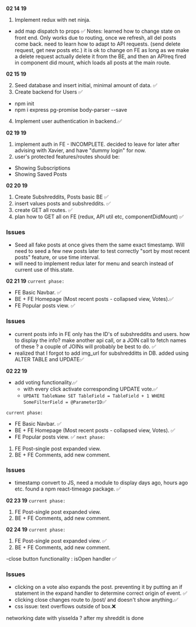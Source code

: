 **02 14 19**

1. Implement redux with net ninja.
  - add map dispatch to props ✅
  Notes:
  learned how to change state on front end. Only works due to routing, once we refresh, all del posts come back.
  need to learn how to adapt to API requests.
  (send delete request, get new posts etc.)
  it is ok to change on FE as long as we make a delete request actually delete it from the BE,
  and then an APIreq fired in component did mount, which loads all posts at the main route.

**02 15 19**

2. Seed database and insert initial, minimal amount of data. ✅
3. Create backend for Users ✅
  - npm init
  - npm i express pg-promise body-parser --save
4. Implement user authentication in backend.✅


**02 19 19**
1. implement auth in FE - INCOMPLETE. decided to leave for later after advising with Xavier,  and have "dummy login" for now.
2. user's protected features/routes should be:
  - Showing Subscriptions
  - Showing Saved Posts

**02 20 19**

1. Create Subshreddits, Posts basic BE ✅
2. insert values posts and subshreddits. ✅
3. create GET all routes. ✅
4. plan how to GET all on FE (redux, API util etc, componentDidMount) ✅


### Issues ###
- Seed all fake posts at once gives them the same exact timestamp. Will need to seed a few new posts later to test correctly "sort by most recent posts" feature, or use time interval.
- will need to implement redux later for menu and search instead of current use of this.state.

**02 21 19**
`current phase:`
  - FE Basic Navbar. ✅
  - BE + FE Homepage (Most recent posts - collapsed view, Votes).✅
  - FE Popular posts view. ✅

### Issues ###
- current posts info in FE only has the ID's of subshreddits and users. how to display the info? make another api call, or a JOIN call to fetch names of these ? a couple of JOINs will probably be best to do. ✅
- realized that I forgot to add img_url for subshredditts in DB. added using ALTER TABLE and UPDATE✅

**02 22 19**
- add voting functionality.✅
  - with every click activate corresponding UPDATE vote.✅
  - `UPDATE TableName SET TableField = TableField + 1 WHERE SomeFilterField = @ParameterID`✅

`current phase:`
  - FE Basic Navbar. ✅
  - BE + FE Homepage (Most recent posts - collapsed view, Votes). ✅
  - FE Popular posts view. ✅
`next phase:`
  1. FE Post-single post expanded view.
  2. BE + FE Comments, add new comment.
### Issues ###
  - timestamp convert to JS, need a module to display days ago, hours ago etc. found a npm react-timeago package. ✅

**02 23 19**
`current phase:`
1. FE Post-single post expanded view.
2. BE + FE Comments, add new comment.

**02 24 19**
`current phase:`
1. FE Post-single post expanded view. ✅
2. BE + FE Comments, add new comment.

-close button functionality : isOpen handler ✅

### Issues ###
- clicking on a vote also expands the post. preventing it
by putting an if statement in the expand handler to determine correct origin of event. ✅
- clicking close changes route to /post/ and doesn't show anything.✅
- css issue: text overflows outside of box.❌

networking date with yisselda ? after my shreddit is done
